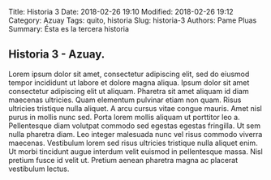 Title: Historia 3
Date: 2018-02-26 19:10
Modified: 2018-02-26 19:12
Category: Azuay
Tags: quito, historia
Slug: historia-3
Authors: Pame Pluas
Summary: Ésta es la tercera historia


## Historia 3 - Azuay.

Lorem ipsum dolor sit amet, consectetur adipiscing elit, sed do eiusmod tempor incididunt ut labore et dolore magna aliqua. Ipsum dolor sit amet consectetur adipiscing elit ut aliquam. Pharetra sit amet aliquam id diam maecenas ultricies. Quam elementum pulvinar etiam non quam. Risus ultricies tristique nulla aliquet. A arcu cursus vitae congue mauris. Amet nisl purus in mollis nunc sed. Porta lorem mollis aliquam ut porttitor leo a. Pellentesque diam volutpat commodo sed egestas egestas fringilla. Ut sem nulla pharetra diam. Leo integer malesuada nunc vel risus commodo viverra maecenas. Vestibulum lorem sed risus ultricies tristique nulla aliquet enim. Ut morbi tincidunt augue interdum velit euismod in pellentesque massa. Nisl pretium fusce id velit ut. Pretium aenean pharetra magna ac placerat vestibulum lectus.

